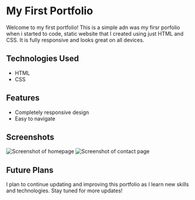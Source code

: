 # My First Portfolio

Welcome to my first portfolio! This is a simple adn was my firsr porfolio when i started to code, static website that I created using just HTML and CSS. It is fully responsive and looks great on all devices.

## Technologies Used
- HTML
- CSS

## Features
- Completely responsive design
- Easy to navigate

## Screenshots

![Screenshot of homepage](/screenshots/homepage.png)
![Screenshot of contact page](/screenshots/contact.png)

## Future Plans
I plan to continue updating and improving this portfolio as I learn new skills and technologies. Stay tuned for more updates!
